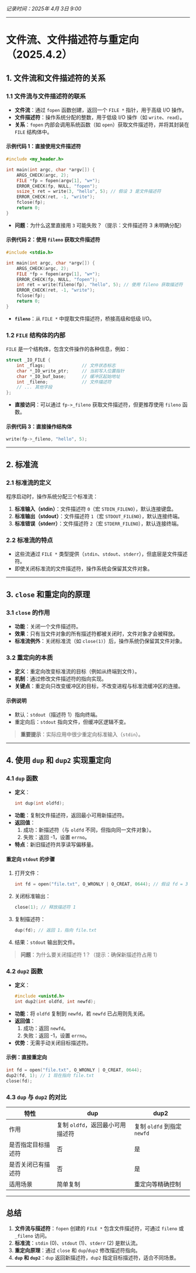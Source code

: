 *记录时间：2025年 4月 3日 9:00*

---

# 文件流、文件描述符与重定向（2025.4.2）

## 1. 文件流和文件描述符的关系

### 1.1 文件流与文件描述符的联系
- **文件流**：通过 `fopen` 函数创建，返回一个 `FILE *` 指针，用于高级 I/O 操作。
- **文件描述符**：操作系统分配的整数，用于低级 I/O 操作（如 `write`、`read`）。
- **关系**：`fopen` 内部会调用系统函数（如 `open`）获取文件描述符，并将其封装在 `FILE` 结构体中。

#### 示例代码 1：直接使用文件描述符
```c
#include <my_header.h>

int main(int argc, char *argv[]) {
    ARGS_CHECK(argc, 2);
    FILE *fp = fopen(argv[1], "w+");
    ERROR_CHECK(fp, NULL, "fopen");
    ssize_t ret = write(3, "hello", 5); // 假设 3 是文件描述符
    ERROR_CHECK(ret, -1, "write");
    fclose(fp);
    return 0;
}
```
- **问题**：为什么这里直接用 `3` 可能失败？（提示：文件描述符 3 未明确分配）

#### 示例代码 2：使用 `fileno` 获取文件描述符
```c
#include <stdio.h>

int main(int argc, char *argv[]) {
    ARGS_CHECK(argc, 2);
    FILE *fp = fopen(argv[1], "w+");
    ERROR_CHECK(fp, NULL, "fopen");
    int ret = write(fileno(fp), "hello", 5); // 使用 fileno 获取描述符
    ERROR_CHECK(ret, -1, "write");
    fclose(fp);
    return 0;
}
```
- **`fileno`**：从 `FILE *` 中提取文件描述符，桥接高级和低级 I/O。

### 1.2 `FILE` 结构体的内部
`FILE` 是一个结构体，包含文件操作的各种信息，例如：
```c
struct _IO_FILE {
    int _flags;              // 文件状态标志
    char *_IO_write_ptr;     // 当前写入位置指针
    char *_IO_buf_base;      // 缓冲区起始地址
    int _fileno;             // 文件描述符
    // ... 其他字段
};
```
- **直接访问**：可以通过 `fp->_fileno` 获取文件描述符，但更推荐使用 `fileno` 函数。

#### 示例代码 3：直接操作结构体
```c
write(fp->_fileno, "hello", 5);
```

---

## 2. 标准流

### 2.1 标准流的定义
程序启动时，操作系统分配三个标准流：
1. **标准输入（stdin）**：文件描述符 `0`（宏 `STDIN_FILENO`），默认连接键盘。
2. **标准输出（stdout）**：文件描述符 `1`（宏 `STDOUT_FILENO`），默认连接终端。
3. **标准错误（stderr）**：文件描述符 `2`（宏 `STDERR_FILENO`），默认连接终端。

### 2.2 标准流的特点
- 这些流通过 `FILE *` 类型提供（`stdin`、`stdout`、`stderr`），但底层是文件描述符。
- 即使关闭标准流的文件描述符，操作系统会保留其文件对象。

---

## 3. `close` 和重定向的原理

### 3.1 `close` 的作用
- **功能**：关闭一个文件描述符。
- **效果**：只有当文件对象的所有描述符都被关闭时，文件对象才会被释放。
- **标准流例外**：关闭标准流（如 `close(1)`）后，操作系统仍保留其文件对象。

### 3.2 重定向的本质
- **定义**：重定向改变标准流的目标（例如从终端到文件）。
- **机制**：通过修改文件描述符的指向实现。
- **关键点**：重定向只改变缓冲区的目标，不改变进程与标准流缓冲区的连接。

#### 示例说明
- 默认：`stdout`（描述符 1）指向终端。
- 重定向后：`stdout` 指向文件，但缓冲区逻辑不变。

> **重要提示**：实际应用中很少重定向标准输入（`stdin`）。

---

## 4. 使用 `dup` 和 `dup2` 实现重定向

### 4.1 `dup` 函数
- **定义**：
  ```c
  int dup(int oldfd);
  ```
- **功能**：复制文件描述符，返回最小可用新描述符。
- **返回值**：
  1. 成功：新描述符（与 `oldfd` 不同，但指向同一文件对象）。
  2. 失败：返回 -1，设置 `errno`。
- **特点**：新旧描述符共享读写偏移量。

#### 重定向 `stdout` 的步骤
1. 打开文件：
   ```c
   int fd = open("file.txt", O_WRONLY | O_CREAT, 0644); // 假设 fd = 3
   ```
2. 关闭标准输出：
   ```c
   close(1); // 释放描述符 1
   ```
3. 复制描述符：
   ```c
   dup(fd); // 返回 1，指向 file.txt
   ```
4. 结果：`stdout` 输出到文件。

> **问题**：为什么要关闭描述符 1？（提示：确保新描述符占用 1）

### 4.2 `dup2` 函数
- **定义**：
  ```c
  #include <unistd.h>
  int dup2(int oldfd, int newfd);
  ```
- **功能**：将 `oldfd` 复制到 `newfd`，若 `newfd` 已占用则先关闭。
- **返回值**：
  1. 成功：返回 `newfd`。
  2. 失败：返回 -1，设置 `errno`。
- **优势**：无需手动关闭目标描述符。

#### 示例：直接重定向
```c
int fd = open("file.txt", O_WRONLY | O_CREAT, 0644);
dup2(fd, 1); // 1 现在指向 file.txt
close(fd);
```

### 4.3 `dup` 与 `dup2` 的对比
| **特性**           | **dup**                          | **dup2**                          |
|--------------------|----------------------------------|-----------------------------------|
| 作用               | 复制 `oldfd`，返回最小可用描述符 | 复制 `oldfd` 到指定 `newfd`       |
| 是否指定目标描述符 | 否                               | 是                                |
| 是否关闭已有描述符 | 否                               | 是                                |
| 适用场景           | 简单复制                         | 重定向等精确控制                  |

---

## 总结
1. **文件流与描述符**：`fopen` 创建的 `FILE *` 包含文件描述符，可通过 `fileno` 或 `_fileno` 访问。
2. **标准流**：`stdin` (0)、`stdout` (1)、`stderr` (2) 是默认流。
3. **重定向原理**：通过 `close` 和 `dup`/`dup2` 修改描述符指向。
4. **`dup` 和 `dup2`**：`dup` 返回新描述符，`dup2` 指定目标描述符，适合不同场景。

---
